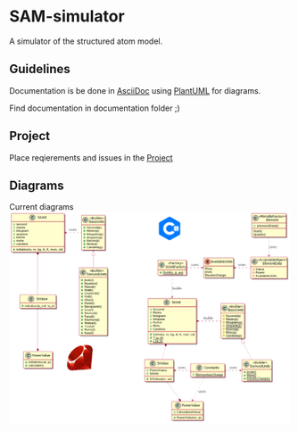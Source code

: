 # SAM-simulator

A simulator of the structured atom model.

## Guidelines

Documentation is be done in [AsciiDoc](docs.asciidoctor.org/asciidoc/latest/syntax-quick-reference/) using [PlantUML](www.plantuml.com) for diagrams.

Find documentation in documentation folder ;)

## Project

Place reqierements and issues in the [Project](https://github.com/MopcSolutions/structured-atom-model-simulator/projects/1)

## Diagrams

Current diagrams
![ruby classes](./documentation/img/readme.md.png)
